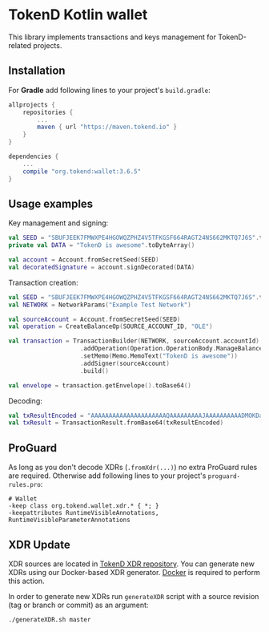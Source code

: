 # TokenD Kotlin wallet

This library implements transactions and keys management for TokenD-related projects.

## Installation

For **Gradle** add following lines to your project's `build.gradle`:
```groovy
allprojects {
    repositories {
        ...
        maven { url "https://maven.tokend.io" }
    }
}

dependencies {
    ...
    compile "org.tokend:wallet:3.6.5"
}

```

## Usage examples

Key management and signing:

```kotlin
val SEED = "SBUFJEEK7FMWXPE4HGOWQZPHZ4V5TFKGSF664RAGT24NS662MKTQ7J6S".toCharArray()
private val DATA = "TokenD is awesome".toByteArray()

val account = Account.fromSecretSeed(SEED)
val decoratedSignature = account.signDecorated(DATA)
```

Transaction creation:

```kotlin
val SEED = "SBUFJEEK7FMWXPE4HGOWQZPHZ4V5TFKGSF664RAGT24NS662MKTQ7J6S".toCharArray()
val NETWORK = NetworkParams("Example Test Network")

val sourceAccount = Account.fromSecretSeed(SEED)
val operation = CreateBalanceOp(SOURCE_ACCOUNT_ID, "OLE")

val transaction = TransactionBuilder(NETWORK, sourceAccount.accountId)
                    .addOperation(Operation.OperationBody.ManageBalance(operation))
                    .setMemo(Memo.MemoText("TokenD is awesome"))
                    .addSigner(sourceAccount)
                    .build()

val envelope = transaction.getEnvelope().toBase64()
```

Decoding:
```kotlin
val txResultEncoded = "AAAAAAAAAAAAAAAAAAAAAQAAAAAAAAAJAAAAAAAAAADMOKDasWPzpJIqN9sWipdvcjEZRTnGBvUezXbEd6rKMAAAAAAAAAAA"
val txResult = TransactionResult.fromBase64(txResultEncoded)
```

## ProGuard
As long as you don't decode XDRs (`.fromXdr(...)`) no extra ProGuard
rules are required. Otherwise add following lines to your
project's `proguard-rules.pro`:
```proguard
# Wallet
-keep class org.tokend.wallet.xdr.* { *; }
-keepattributes RuntimeVisibleAnnotations, RuntimeVisibleParameterAnnotations
```
## XDR Update
XDR sources are located in [TokenD XDR repository](https://github.com/tokend/xdr/).
You can generate new XDRs using our Docker-based XDR generator.
[Docker](https://www.docker.com/) is required to perform this action.

In order to generate new XDRs run `generateXDR` script with a source revision (tag or branch or commit) as an argument:

```bash
./generateXDR.sh master
```
